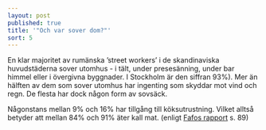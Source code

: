 ```yaml
---
layout: post
published: true
title: '"Och var sover dom?"'
sort: 5
---
```






En klar majoritet av rumänska ’street workers’ i de skandinaviska huvudstäderna sover utomhus - i tält, under presesänning, under bar himmel eller i övergivna byggnader. I Stockholm är den siffran 93%). Mer än hälften av dem som sover utomhus har ingenting som skyddar mot vind och regn. De flesta har dock någon form av sovsäck.

Någonstans mellan 9% och 16% har tillgång till köksutrustning. Vilket alltså betyder att mellan 84% och 91% äter kall mat. (enligt [Fafos rapport](http://fafo.no/images/pub/2015/954-innmat-trykk.pdf) s. 89)
